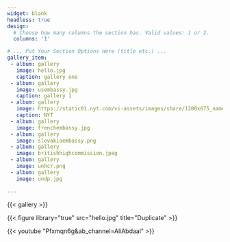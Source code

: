 ```yaml
---
widget: blank
headless: true
design:
  # Choose how many columns the section has. Valid values: 1 or 2.
  columns: '1'

# ... Put Your Section Options Here (title etc.) ...
gallery_item:
 - album: gallery
   image: hello.jpg
   caption: gallery one
 - album: gallery
   image: usembassy.jpg
   caption: gallery 1
 - album: gallery
   image: https://static01.nyt.com/vi-assets/images/share/1200x675_nameplate.png
   caption: NYT
 - album: gallery
   image: frenchembassy.jpg
 - album: gallery
   image: slovakiaembassy.png
 - album: gallery
   image: britishhighcommission.jpeg
 - album: gallery
   image: unhcr.png
 - album: gallery
   image: undp.jpg
   
---
```

{{< gallery >}}
  
{{< figure library="true" src="hello.jpg" title="Duplicate" >}}

{{< youtube "Pfxmqn6g&ab_channel=AliAbdaal" >}}

